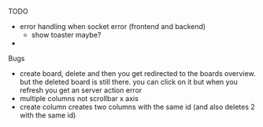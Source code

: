 TODO

- error handling when socket error (frontend and backend)
  - show toaster maybe?
-

Bugs

- create board, delete and then you get redirected to the boards overview. but the deleted board is still there.
  you can click on it but when you refresh you get an server action error
- multiple columns not scrollbar x axis
- create column creates two columns with the same id (and also deletes 2 with the same id)
